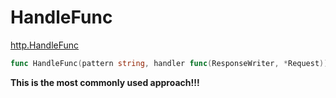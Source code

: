 # HandleFunc

[http.HandleFunc](https://godoc.org/net/http#HandleFunc)
``` Go
func HandleFunc(pattern string, handler func(ResponseWriter, *Request))
```

**This is the most commonly used approach!!!**

